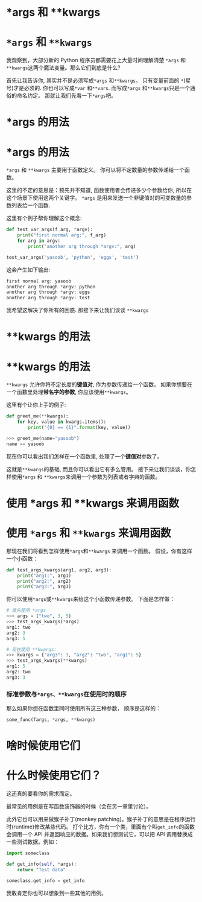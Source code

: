 # *args 和 **kwargs

# `*args` 和 `**kwargs`

我观察到，大部分新的 Python 程序员都需要花上大量时间理解清楚 `*args` 和`**kwargs`这两个魔法变量。那么它们到底是什么?

首先让我告诉你, 其实并不是必须写成`*args` 和`**kwargs`。 只有变量前面的 `*`(星号)才是必须的. 你也可以写成`*var` 和`**vars`. 而写成`*args` 和`**kwargs`只是一个通俗的命名约定。 那就让我们先看一下`*args`吧。

# *args 的用法

# *args 的用法

`*args` 和 `**kwargs` 主要用于函数定义。 你可以将不定数量的参数传递给一个函数。

这里的不定的意思是：预先并不知道, 函数使用者会传递多少个参数给你, 所以在这个场景下使用这两个关键字。 `*args` 是用来发送一个非键值对的可变数量的参数列表给一个函数.

这里有个例子帮你理解这个概念:

```py
def test_var_args(f_arg, *argv):
    print("first normal arg:", f_arg)
    for arg in argv:
        print("another arg through *argv:", arg)

test_var_args('yasoob', 'python', 'eggs', 'test') 
```

这会产生如下输出:

```py
first normal arg: yasoob
another arg through *argv: python
another arg through *argv: eggs
another arg through *argv: test 
```

我希望这解决了你所有的困惑. 那接下来让我们谈谈 `**kwargs`

# **kwargs 的用法

# **kwargs 的用法

`**kwargs` 允许你将不定长度的**键值对**, 作为参数传递给一个函数。 如果你想要在一个函数里处理**带名字的参数**, 你应该使用`**kwargs`。

这里有个让你上手的例子:

```py
def greet_me(**kwargs):
    for key, value in kwargs.items():
        print("{0} == {1}".format(key, value))

>>> greet_me(name="yasoob")
name == yasoob 
```

现在你可以看出我们怎样在一个函数里, 处理了一个**键值对**参数了。

这就是`**kwargs`的基础, 而且你可以看出它有多么管用。 接下来让我们谈谈，你怎样使用`*args` 和 `**kwargs`来调用一个参数为列表或者字典的函数。

# 使用 *args 和 **kwargs 来调用函数

# 使用 `*args` 和 `**kwargs` 来调用函数

那现在我们将看到怎样使用`*args`和`**kwargs` 来调用一个函数。 假设，你有这样一个小函数：

```py
def test_args_kwargs(arg1, arg2, arg3):
    print("arg1:", arg1)
    print("arg2:", arg2)
    print("arg3:", arg3) 
```

你可以使用`*args`或`**kwargs`来给这个小函数传递参数。 下面是怎样做：

```py
# 首先使用 *args
>>> args = ("two", 3, 5)
>>> test_args_kwargs(*args)
arg1: two
arg2: 3
arg3: 5

# 现在使用 **kwargs:
>>> kwargs = {"arg3": 3, "arg2": "two", "arg1": 5}
>>> test_args_kwargs(**kwargs)
arg1: 5
arg2: two
arg3: 3 
```

### 标准参数与`*args、**kwargs`在使用时的顺序

那么如果你想在函数里同时使用所有这三种参数， 顺序是这样的：

```py
some_func(fargs, *args, **kwargs) 
```

# 啥时候使用它们

# 什么时候使用它们？

这还真的要看你的需求而定。

最常见的用例是在写函数装饰器的时候（会在另一章里讨论）。

此外它也可以用来做猴子补丁(monkey patching)。猴子补丁的意思是在程序运行时(runtime)修改某些代码。 打个比方，你有一个类，里面有个叫`get_info`的函数会调用一个 API 并返回响应的数据。如果我们想测试它，可以把 API 调用替换成一些测试数据。例如：

```py
import someclass

def get_info(self, *args):
    return "Test data"

someclass.get_info = get_info 
```

我敢肯定你也可以想象到一些其他的用例。